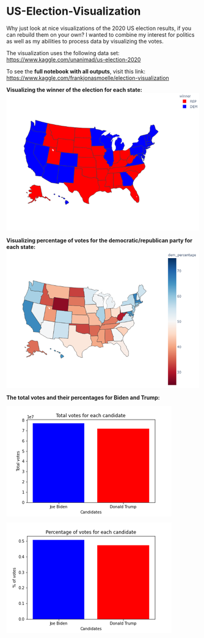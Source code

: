 # US-Election-Visualization

Why just look at nice visualizations of the 2020 US election results, if you can rebuild them on your own?
I wanted to combine my interest for politics as well as my abilities to process data by visualizing the votes. 

The visualization uses the following data set: https://www.kaggle.com/unanimad/us-election-2020

To see the **full notebook with all outputs**, visit this link: https://www.kaggle.com/frankjonasmoelle/election-visualization

**Visualizing the winner of the election for each state:**
![alt text](images/us_election_map.png)

**Visualizing percentage of votes for the democratic/republican party for each state:**
![alt text](images/us_map_dem_percentages.png)


**The total votes and their percentages for Biden and Trump:**

![alt text](images/total_votes.png)

![alt text](images/percentage_votes.png)
